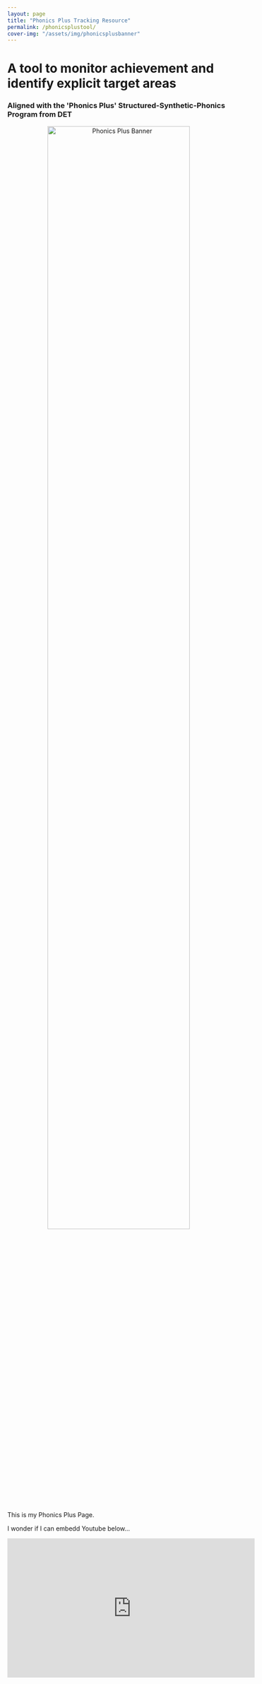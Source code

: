 ```yaml
---
layout: page
title: "Phonics Plus Tracking Resource"
permalink: /phonicsplustool/
cover-img: "/assets/img/phonicsplusbanner"
---
```


# A tool to monitor achievement and identify explicit target areas
### Aligned with the 'Phonics Plus' Structured-Synthetic-Phonics Program from DET

<p align="center">
  <img src="/assets/img/phonicsplusbanner" alt="Phonics Plus Banner" style="width:80%;" />
</p>


This is my Phonics Plus Page. 

I wonder if I can embedd Youtube below...
<iframe width="560" height="315" src="https://www.youtube.com/embed/dQw4w9WgXcQ?si=DsIudnEbD4oYo2UO" title="YouTube video player" frameborder="0" allow="accelerometer; autoplay; clipboard-write; encrypted-media; gyroscope; picture-in-picture; web-share" referrerpolicy="strict-origin-when-cross-origin" allowfullscreen></iframe>